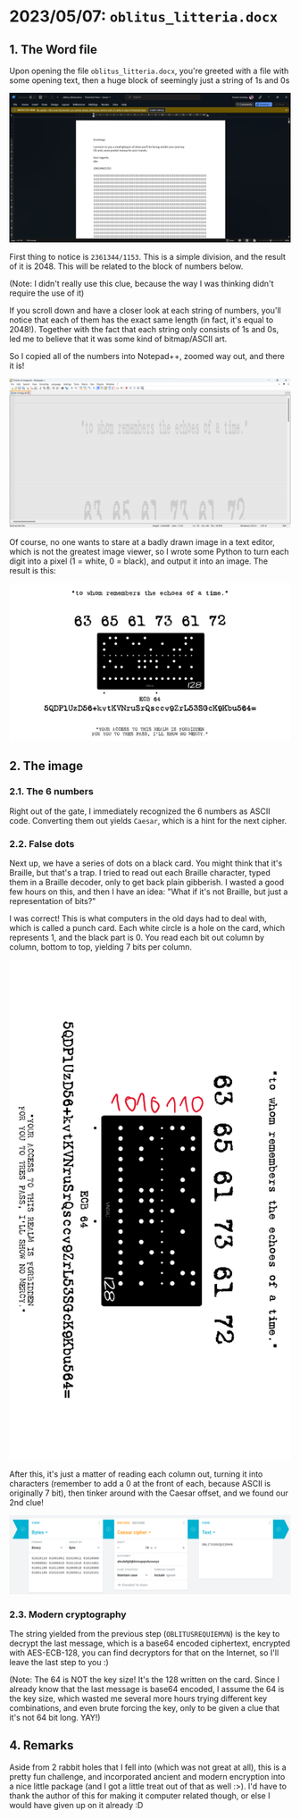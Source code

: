 # 2023/05/07: `oblitus_litteria.docx`

## 1. The Word file

Upon opening the file `oblitus_litteria.docx`, you're greeted with a file with some opening text, then a huge block of seemingly just a string of 1s and 0s

![The Word file - first page](images/word1.png)

First thing to notice is `2361344/1153`. This is a simple division, and the result of it is 2048. This will be related to the block of numbers below.

(Note: I didn't really use this clue, because the way I was thinking didn't require the use of it)

If you scroll down and have a closer look at each string of numbers, you'll notice that each of them has the exact same length (in fact, it's equal to 2048!). Together with the fact that each string only consists of 1s and 0s, led me to believe that it was some kind of bitmap/ASCII art.

So I copied all of the numbers into Notepad++, zoomed way out, and there it is!

![Bitmap shown through Notepad++](images/bitmap1.png)

Of course, no one wants to stare at a badly drawn image in a text editor, which is not the greatest image viewer, so I wrote some Python to turn each digit into a pixel (1 = white, 0 = black), and output it into an image. The result is this:

![Bitmap after conversion](images/bitmap2.png)

## 2. The image

### 2.1. The 6 numbers

Right out of the gate, I immediately recognized the 6 numbers as ASCII code. Converting them out yields `Caesar`, which is a hint for the next cipher.

### 2.2. False dots

Next up, we have a series of dots on a black card. You might think that it's Braille, but that's a trap. I tried to read out each Braille character, typed them in a Braille decoder, only to get back plain gibberish. I wasted a good few hours on this, and then I have an idea: "What if it's not Braille, but just a representation of bits?"

I was correct! This is what computers in the old days had to deal with, which is called a punch card. Each white circle is a hole on the card, which represents 1, and the black part is 0. You read each bit out column by column, bottom to top, yielding 7 bits per column.

![Punch card illustration](images/card1.png)

After this, it's just a matter of reading each column out, turning it into characters (remember to add a 0 at the front of each, because ASCII is originally 7 bit), then tinker around with the Caesar offset, and we found our 2nd clue!

![Caesar decoded message](images/caesar1.png)

### 2.3. Modern cryptography

The string yielded from the previous step (`OBLITUSREQUIEMVN`) is the key to decrypt the last message, which is a base64 encoded ciphertext, encrypted with AES-ECB-128, you can find decryptors for that on the Internet, so I'll leave the last step to you :)

(Note: The 64 is NOT the key size! It's the 128 written on the card. Since I already know that the last message is base64 encoded, I assume the 64 is the key size, which wasted me several more hours trying different key combinations, and even brute forcing the key, only to be given a clue that it's not 64 bit long. YAY!)

## 4. Remarks

Aside from 2 rabbit holes that I fell into (which was not great at all), this is a pretty fun challenge, and incorporated ancient and modern encryption into a nice little package (and I got a little treat out of that as well :>). I'd have to thank the author of this for making it computer related though, or else I would have given up on it already :D
